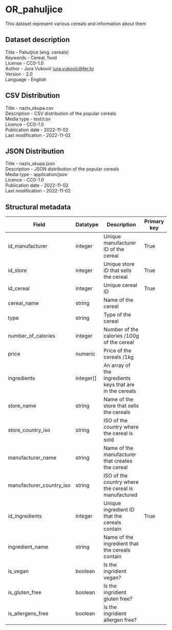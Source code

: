 # OR_pahuljice

This dataset represent various cereals and information about them

## Dataset description
Title - Pahuljice (eng. cereals)  
Keywords - Cereal, food  
License - CC0-1.0  
Author - Jura Vuković <jura.vukovic@fer.hr>  
Version - 2.0  
Language - English  

## CSV Distribution
Title - naziv_skupa.csv  
Description - CSV distribution of the popular cereals  
Media type - text/csv  
Licence - CC0-1.0  
Publication date - 2022-11-02  
Last modification - 2022-11-02  

## JSON Distribution
Title - naziv_skupa.json  
Description - JSON distribution of the popular cereals  
Media type - application/json  
Licence - CC0-1.0  
Publication date - 2022-11-02  
Last modification - 2022-11-02  

## Structural metadata
|Field | Datatype | Description | Primary key|
|---|---|---|---|
|id_manufacturer | integer | Unique manufacturer ID of the cereal|True|
|id_store | integer | Unique store ID that sells the cereal|True|
|id_cereal | integer | Unique cereal ID|True|
|cereal_name | string | Name of the cereal||
|type | string | Type of the cereal||
|number_of_calories | integer | Number of the calories /100g of the cereal||
|price | numeric | Price of the cereals /1kg||
|ingredients | integer[] | An array of the ingredients keys that are in the cereals||
|store_name | string | Name of the store that sells the cereals||
|store_country_iso | string | ISO of the country where the cereal is sold||
|manufacturer_name | string | Name of the manufacturer that creates the cereal||
|manufacturer_country_iso | string | ISO of the country where the cereal is manufactured||
|id_ingredients | integer | Unique ingredient ID that the cereals contain|True|
|ingredient_name | string | Name of the ingredient that the cereals contain||
|is_vegan | boolean | Is the ingridient vegan?||
|is_gluten_free | boolean | Is the ingridient gluten free?||
|is_allergens_free | boolean | Is the ingridient allergen free?||
